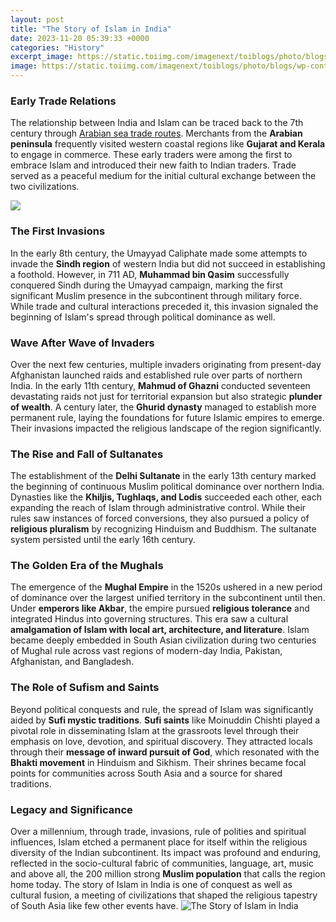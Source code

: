 ```yaml
---
layout: post
title: "The Story of Islam in India"
date: 2023-11-20 05:39:33 +0000
categories: "History"
excerpt_image: https://static.toiimg.com/imagenext/toiblogs/photo/blogs/wp-content/uploads/2017/02/Muslims-in-India.jpg
image: https://static.toiimg.com/imagenext/toiblogs/photo/blogs/wp-content/uploads/2017/02/Muslims-in-India.jpg
---
```


### Early Trade Relations
The relationship between India and Islam can be traced back to the 7th century through [Arabian sea trade routes](https://fistore.mysenprints.com/collection/adan). Merchants from the **Arabian peninsula** frequently visited western coastal regions like **Gujarat and Kerala** to engage in commerce. These early traders were among the first to embrace Islam and introduced their new faith to Indian traders. Trade served as a peaceful medium for the initial cultural exchange between the two civilizations. 

![](https://www.imb.org/wp-content/uploads/2018/05/harsh-bhushan-sahu-473702-unsplash.jpg)
### The First Invasions 
In the early 8th century, the Umayyad Caliphate made some attempts to invade the **Sindh region** of western India but did not succeed in establishing a foothold. However, in 711 AD, **Muhammad bin Qasim** successfully conquered Sindh during the Umayyad campaign, marking the first significant Muslim presence in the subcontinent through military force. While trade and cultural interactions preceded it, this invasion signaled the beginning of Islam's spread through political dominance as well.
### Wave After Wave of Invaders
Over the next few centuries, multiple invaders originating from present-day Afghanistan launched raids and established rule over parts of northern India. In the early 11th century, **Mahmud of Ghazni** conducted seventeen devastating raids not just for territorial expansion but also strategic **plunder of wealth**. A century later, the **Ghurid dynasty** managed to establish more permanent rule, laying the foundations for future Islamic empires to emerge. Their invasions impacted the religious landscape of the region significantly.
### The Rise and Fall of Sultanates
The establishment of the **Delhi Sultanate** in the early 13th century marked the beginning of continuous Muslim political dominance over northern India. Dynasties like the **Khiljis, Tughlaqs, and Lodis** succeeded each other, each expanding the reach of Islam through administrative control. While their rules saw instances of forced conversions, they also pursued a policy of **religious pluralism** by recognizing Hinduism and Buddhism. The sultanate system persisted until the early 16th century.
### The Golden Era of the Mughals 
The emergence of the **Mughal Empire** in the 1520s ushered in a new period of dominance over the largest unified territory in the subcontinent until then. Under **emperors like Akbar**, the empire pursued **religious tolerance** and integrated Hindus into governing structures. This era saw a cultural **amalgamation of Islam with local art, architecture, and literature**. Islam became deeply embedded in South Asian civilization during two centuries of Mughal rule across vast regions of modern-day India, Pakistan, Afghanistan, and Bangladesh.
### The Role of Sufism and Saints
Beyond political conquests and rule, the spread of Islam was significantly aided by **Sufi mystic traditions**. **Sufi saints** like Moinuddin Chishti played a pivotal role in disseminating Islam at the grassroots level through their emphasis on love, devotion, and spiritual discovery. They attracted locals through their **message of inward pursuit of God**, which resonated with the **Bhakti movement** in Hinduism and Sikhism. Their shrines became focal points for communities across South Asia and a source for shared traditions. 
### Legacy and Significance
Over a millennium, through trade, invasions, rule of polities and spiritual influences, Islam etched a permanent place for itself within the religious diversity of the Indian subcontinent. Its impact was profound and enduring, reflected in the socio-cultural fabric of communities, language, art, music and above all, the 200 million strong **Muslim population** that calls the region home today. The story of Islam in India is one of conquest as well as cultural fusion, a meeting of civilizations that shaped the religious tapestry of South Asia like few other events have.
![The Story of Islam in India](https://static.toiimg.com/imagenext/toiblogs/photo/blogs/wp-content/uploads/2017/02/Muslims-in-India.jpg)